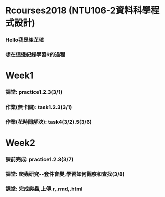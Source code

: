 # Rcourses2018 (NTU106-2資料科學程式設計)
### Hello我是崔芷瑄
### 想在這邊紀錄學習R的過程
# Week1
### 課堂: practice1.2.3(3/1)
### 作業(無卡關): task1.2.3(3/1)
### 作業(花時間解決): task4(3/2).5(3/6)
# Week2
### 課前完成: practice1.2.3(3/7)
### 課堂: 爬蟲研究--套件會變,學習如何觀察和查找(3/8)
### 課堂: 完成爬蟲,上傳.r,.rmd,.html
